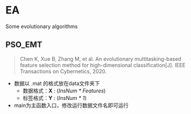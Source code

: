 # EA
Some evolutionary algorithms



## PSO_EMT

> Chen K, Xue B, Zhang M, et al. An evolutionary multitasking-based feature selection method for high-dimensional classification[J]. IEEE Transactions on Cybernetics, 2020.

- 数据以 .mat 的格式放在data文件夹下
  - 数据格式：**X** : (*InsNum \* Features*)
  - 标签格式：**Y** : (*InsNum \* 1*)
- main为主函数入口，修改运行数据文件名即可运行